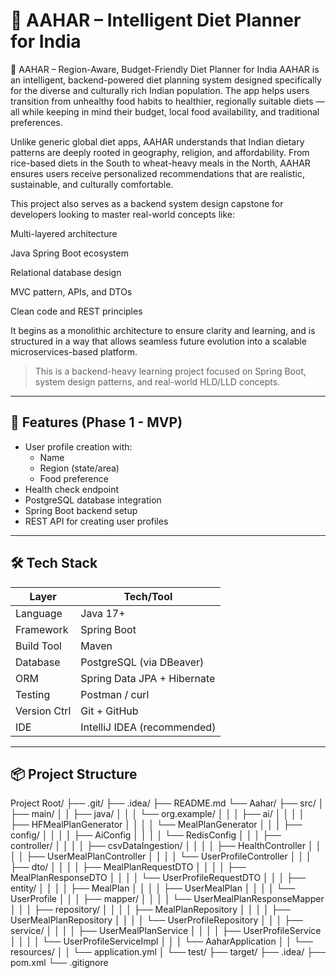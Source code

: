 # 🥗 AAHAR – Intelligent Diet Planner for India

🥗 AAHAR – Region-Aware, Budget-Friendly Diet Planner for India
AAHAR is an intelligent, backend-powered diet planning system designed specifically for the diverse and culturally rich Indian population. The app helps users transition from unhealthy food habits to healthier, regionally suitable diets — all while keeping in mind their budget, local food availability, and traditional preferences.

Unlike generic global diet apps, AAHAR understands that Indian dietary patterns are deeply rooted in geography, religion, and affordability. From rice-based diets in the South to wheat-heavy meals in the North, AAHAR ensures users receive personalized recommendations that are realistic, sustainable, and culturally comfortable.

This project also serves as a backend system design capstone for developers looking to master real-world concepts like:

Multi-layered architecture

Java Spring Boot ecosystem

Relational database design

MVC pattern, APIs, and DTOs

Clean code and REST principles

It begins as a monolithic architecture to ensure clarity and learning, and is structured in a way that allows seamless future evolution into a scalable microservices-based platform.



> This is a backend-heavy learning project focused on Spring Boot, system design patterns, and real-world HLD/LLD concepts.

---

## 🚀 Features (Phase 1 - MVP)
- User profile creation with:
    - Name
    - Region (state/area)
    - Food preference
- Health check endpoint
- PostgreSQL database integration
- Spring Boot backend setup
- REST API for creating user profiles

---

## 🛠️ Tech Stack

| Layer        | Tech/Tool                            |
|--------------|--------------------------------------|
| Language     | Java 17+                             |
| Framework    | Spring Boot                          |
| Build Tool   | Maven                                |
| Database     | PostgreSQL (via DBeaver)             |
| ORM          | Spring Data JPA + Hibernate          |
| Testing      | Postman / curl                       |
| Version Ctrl | Git + GitHub                         |
| IDE          | IntelliJ IDEA (recommended)          |

---

## 📦 Project Structure

Project Root/
├── .git/
├── .idea/
├── README.md
└── Aahar/
├── src/
│   ├── main/
│   │   ├── java/
│   │   │   └── org.example/
│   │   │       ├── ai/
│   │   │       │   ├── HFMealPlanGenerator
│   │   │       │   └── MealPlanGenerator
│   │   │       ├── config/
│   │   │       │   ├── AiConfig
│   │   │       │   └── RedisConfig
│   │   │       ├── controller/
│   │   │       │   ├── csvDataIngestion/
│   │   │       │   ├── HealthController
│   │   │       │   ├── UserMealPlanController
│   │   │       │   └── UserProfileController
│   │   │       ├── dto/
│   │   │       │   ├── MealPlanRequestDTO
│   │   │       │   ├── MealPlanResponseDTO
│   │   │       │   └── UserProfileRequestDTO
│   │   │       ├── entity/
│   │   │       │   ├── MealPlan
│   │   │       │   ├── UserMealPlan
│   │   │       │   └── UserProfile
│   │   │       ├── mapper/
│   │   │       │   └── UserMealPlanResponseMapper
│   │   │       ├── repository/
│   │   │       │   ├── MealPlanRepository
│   │   │       │   ├── UserMealPlanRepository
│   │   │       │   └── UserProfileRepository
│   │   │       ├── service/
│   │   │       │   ├── UserMealPlanService
│   │   │       │   ├── UserProfileService
│   │   │       │   └── UserProfileServiceImpl
│   │   │       └── AaharApplication
│   │   └── resources/
│   │       └── application.yml
│   └── test/
├── target/
├── .idea/
├── pom.xml
└── .gitignore
